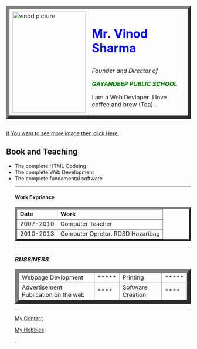 <!DOCTYPE.html>
<html>
    <head>
<meta charset="utf=8">
<title> VINOD SELF DETAILS</title>
</head>
<body>
           <table border="8">
        <tr>
            <td><img src="C:\Users\Vinod\Desktop\Stack Devlopment\Image\00.jpeg" alt= "vinod picture" width="200" height="275"> </td>
            <td><h1><p style="color:blue">Mr. Vinod Sharma</p></h1>
                <p><em>Founder and Director of <strong> <p style="color:green">GAYANDEEP PUBLIC SCHOOL</p> </strong></em></p>
                <P>I am a Web Devloper. I love coffee and brew (Tea) .</P></td>
        </tr>
    </table>
          <hr>
          <a href="image1.html" >If You want to see more image then click Here.</a>
       <h2>Book and Teaching</h2>
       <ul>
           <li>The complete HTML Codeing</li>
           <li>The complete Web Development</li>
           <li>The complete fundamental software </li>
     <hr>
              <h4> Work Exprience</h4>
       <table border="5">
       <thead>
           <tr>
               <td> <strong>Date</strong></td>
               <td> <strong>Work </strong> </td>
           </tr>
       </thead>
        <tr>
            <td>2007-2010</td>
            <td>Computer Teacher</td>
                      </tr>
           <td>2010-2013</td>
           <td>Computer Opretor. RDSD Hazaribag</td>
                     </table>
          <hr>
       <h3><em><strong>BUSSINESS</strong></em></h3>
    <table border="10">
        <thead>
            <tr>
                <td>Webpage Devlopment</td>
                <td>*****</td>
                <td>Printing</td>
                <td>*****</td>
            </tr>
            <td>Advertisement Publication on the web</td>
            <td>****</td>
            <td>Software Creation</td>
            <td>****</td>
        </thead>
    </table>
    <hr>
    <a href="contact.html" >My Contact</a>
   <p><a href="MY HOBBIES.html" >My Hobbies</a></p>
</BODY>
</html>.
